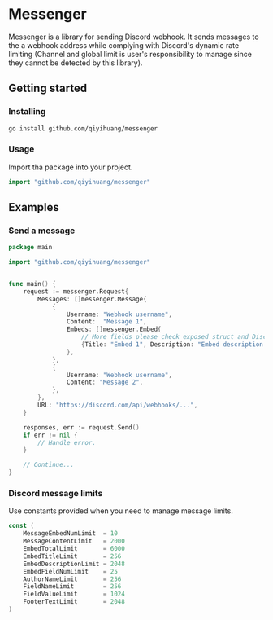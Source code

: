 # Messenger

Messenger is a library for sending Discord webhook. It sends messages to the a webhook address while complying with Discord's dynamic rate limiting (Channel and global limit is user's responsibility to manage since they cannot be detected by this library).

## Getting started

### Installing

```bash
go install github.com/qiyihuang/messenger
```

### Usage

Import tha package into your project.

```go
import "github.com/qiyihuang/messenger"
```

## Examples

### Send a message

```go
package main

import "github.com/qiyihuang/messenger"


func main() {
    request := messenger.Request{
        Messages: []messenger.Message{
            {
                Username: "Webhook username",
                Content:  "Message 1",
                Embeds: []messenger.Embed{
                    // More fields please check exposed struct and Discord API
                    {Title: "Embed 1", Description: "Embed description 1"},
                },
            },
            {
                Username: "Webhook username",
                Content: "Message 2",
            },
        },
        URL: "https://discord.com/api/webhooks/...",
    }

    responses, err := request.Send()
    if err != nil {
        // Handle error.
    }

    // Continue...
}
```

### Discord message limits

Use constants provided when you need to manage message limits.

```go
const (
    MessageEmbedNumLimit  = 10
    MessageContentLimit   = 2000
    EmbedTotalLimit       = 6000
    EmbedTitleLimit       = 256
    EmbedDescriptionLimit = 2048
    EmbedFieldNumLimit    = 25
    AuthorNameLimit       = 256
    FieldNameLimit        = 256
    FieldValueLimit       = 1024
    FooterTextLimit       = 2048
)
```
